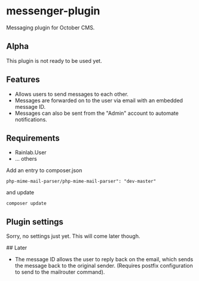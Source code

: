 # messenger-plugin

Messaging plugin for October CMS.

## Alpha

This plugin is not ready to be used yet.

## Features

 * Allows users to send messages to each other. 
 * Messages are forwarded on to the user via email with an embedded message ID. 
 * Messages can also be sent from the "Admin" account to automate notifications.

## Requirements

 * Rainlab.User
 * ... others

Add an entry to composer.json

    php-mime-mail-parser/php-mime-mail-parser": "dev-master"

and update

    composer update

## Plugin settings

Sorry, no settings just yet. This will come later though.

## Later

 * The message ID allows the user to reply back on the email, which sends the message back to the original sender. (Requires postfix configuration to send to the mailrouter command).
